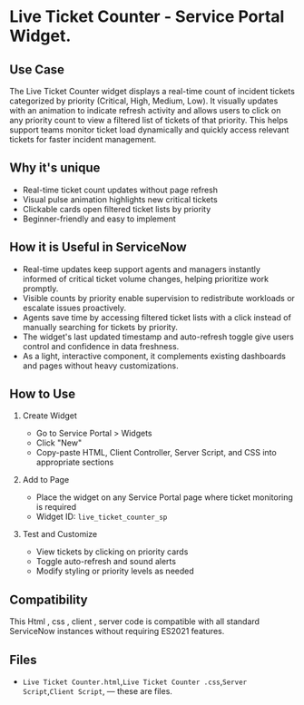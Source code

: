 # Live Ticket Counter - Service Portal Widget.

## Use Case
The Live Ticket Counter widget displays a real-time count of incident tickets categorized by priority (Critical, High, Medium, Low). It visually updates with an animation to indicate refresh activity and allows users to click on any priority count to view a filtered list of tickets of that priority. This helps support teams monitor ticket load dynamically and quickly access relevant tickets for faster incident management.

## Why it's unique  
- Real-time ticket count updates without page refresh   
- Visual pulse animation highlights new critical tickets  
- Clickable cards open filtered ticket lists by priority  
- Beginner-friendly and easy to implement  

## How it is Useful in ServiceNow  
- Real-time updates keep support agents and managers instantly informed of critical ticket volume changes, helping prioritize work promptly.  
- Visible counts by priority enable supervision to redistribute workloads or escalate issues proactively.  
- Agents save time by accessing filtered ticket lists with a click instead of manually searching for tickets by priority.  
- The widget's last updated timestamp and auto-refresh toggle give users control and confidence in data freshness.  
- As a light, interactive component, it complements existing dashboards and pages without heavy customizations.  

## How to Use

1. Create Widget
   - Go to Service Portal > Widgets  
   - Click "New"  
   - Copy-paste HTML, Client Controller, Server Script, and CSS into appropriate sections  

2. Add to Page 
   - Place the widget on any Service Portal page where ticket monitoring is required  
   - Widget ID: `live_ticket_counter_sp`  

3. Test and Customize 
   - View tickets by clicking on priority cards  
   - Toggle auto-refresh and sound alerts  
   - Modify styling or priority levels as needed
  
## Compatibility
This Html , css , client , server code is compatible with all standard ServiceNow instances without requiring ES2021 features.

## Files
- `Live Ticket Counter.html`,`Live Ticket Counter .css`,`Server Script`,`Client Script`, — these are files.
